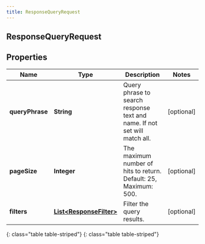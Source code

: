 ```yaml
---
title: ResponseQueryRequest
---
```

## ResponseQueryRequest


## Properties

| Name | Type | Description | Notes |
| ------------ | ------------- | ------------- | ------------- |
| **queryPhrase** | **String** | Query phrase to search response text and name. If not set will match all. |  [optional] |
| **pageSize** | **Integer** | The maximum number of hits to return. Default: 25, Maximum: 500. |  [optional] |
| **filters** | [**List&lt;ResponseFilter&gt;**](ResponseFilter.html) | Filter the query results. |  [optional] |
{: class="table table-striped"}
{: class="table table-striped"}


